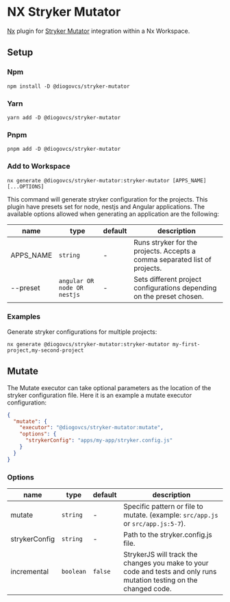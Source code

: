 # NX Stryker Mutator

[Nx](https://nx.dev) plugin for [Stryker Mutator](https://stryker-mutator.io) integration within a Nx Workspace.

## Setup

### Npm

```shell
npm install -D @diogovcs/stryker-mutator
```

### Yarn

```shell
yarn add -D @diogovcs/stryker-mutator
```

### Pnpm

```shell
pnpm add -D @diogovcs/stryker-mutator
```

### Add to Workspace

```shell
nx generate @diogovcs/stryker-mutator:stryker-mutator [APPS_NAME] [...OPTIONS]
```

This command will generate stryker configuration for the projects. This plugin have presets set for node, nestjs and
Angular applications.
The available options allowed when generating an application are the following:

| name      | type                        | default | description                                                                |
|-----------|-----------------------------|---------|----------------------------------------------------------------------------|
| APPS_NAME | `string`                    | -       | Runs stryker for the projects. Accepts a comma separated list of projects. |
| --preset  | `angular OR node OR nestjs` | -       | Sets different project configurations depending on the preset chosen.      |

### Examples

Generate stryker configurations for multiple projects:

```shell
nx generate @diogovcs/stryker-mutator:stryker-mutator my-first-project,my-second-project
```

## Mutate

The Mutate executor can take optional parameters as the location of the stryker configuration file.
Here it is an example a mutate executor configuration:

```json
{
  "mutate": {
    "executor": "@diogovcs/stryker-mutator:mutate",
    "options": {
      "strykerConfig": "apps/my-app/stryker.config.js"
    }
  }
}
```

### Options

| name          | type      | default | description                                                                                                          |
|---------------|-----------|---------|----------------------------------------------------------------------------------------------------------------------|
| mutate        | `string`  | -       | Specific pattern or file to mutate. (example: `src/app.js` or `src/app.js:5-7`).                                     |
| strykerConfig | `string`  | -       | Path to the stryker.config.js file.                                                                                  |
| incremental   | `boolean` | `false` | StrykerJS will track the changes you make to your code and tests and only runs mutation testing on the changed code. |
